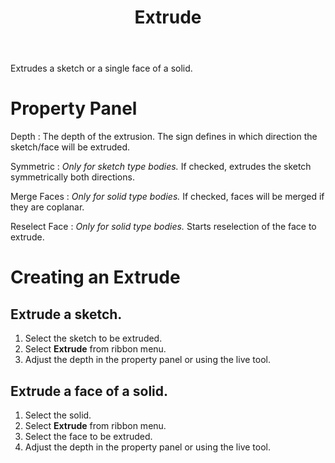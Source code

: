 ﻿---
uid: 240a3c08-f9a0-4e31-88e0-7b034c1d9f9d
title: Extrude
---
Extrudes a sketch or a single face of a solid.

# Property Panel
Depth
:   The depth of the extrusion. The sign defines in which direction the sketch/face will be extruded.

Symmetric
:   _Only for sketch type bodies._
    If checked, extrudes the sketch symmetrically both directions.

Merge Faces
:   _Only for solid type bodies._
    If checked, faces will be merged if they are coplanar.

Reselect Face
:   _Only for solid type bodies._
    Starts reselection of the face to extrude.

# Creating an Extrude

## Extrude a sketch.
1. Select the sketch to be extruded.
2. Select __Extrude__ from ribbon menu.
3. Adjust the depth in the property panel or using the live tool.

## Extrude a face of a solid.
1. Select the solid.
2. Select __Extrude__ from ribbon menu.
3. Select the face to be extruded.
4. Adjust the depth in the property panel or using the live tool.
